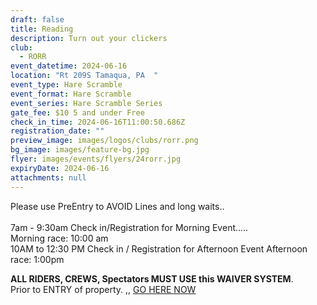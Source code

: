 ```yaml
---
draft: false
title: Reading
description: Turn out your clickers
club:
  - RORR
event_datetime: 2024-06-16
location: "Rt 209S Tamaqua, PA  "
event_type: Hare Scramble
event_format: Hare Scramble
event_series: Hare Scramble Series
gate_fee: $10 5 and under Free
check_in_time: 2024-06-16T11:00:50.686Z
registration_date: ""
preview_image: images/logos/clubs/rorr.png
bg_image: images/feature-bg.jpg
flyer: images/events/flyers/24rorr.jpg
expiryDate: 2024-06-16
attachments: null
---
```

Please use PreEntry to AVOID Lines and long waits..\
\
7am - 9:30am Check in/Registration for Morning Event.....\
Morning race: 10:00 am\
10AM to 12:30 PM Check in / Registration for Afternoon Event
Afternoon race: 1:00pm



**ALL RIDERS, CREWS, Spectators MUST USE this WAIVER SYSTEM**. \
Prior to ENTRY of property.         ,, [GO HERE NOW ](https://rorr.redpodium.com/2024-rorr-ecea-hare-scramble-series)
